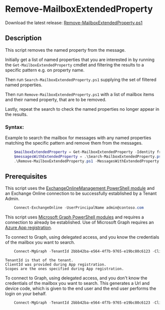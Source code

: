 # Remove-MailboxExtendedProperty

Download the latest release: [Remove-MailboxExtendedProperty.ps1](https://github.com/microsoft/CSS-Exchange/releases/latest/download/Remove-MailboxExtendedProperty.ps1)

## Description

This script removes the named property from the message.

Initially get a list of named properties that you are interested in by running the `Get-MailboxExtendedProperty` cmdlet and filtering the results to a specific pattern e.g. on property name.

Then run `Search-MailboxExtendedProperty.ps1` supplying the set of filtered named properties.

Then run `Remove-MailboxExtendedProperty.ps1` with a list of mailbox items and their named property, that are to be removed.

Lastly, repeat the search to check the named properties no longer appear in the results.

### Syntax:

Example to search the mailbox for messages with any named properties matching the specific pattern and remove them from the messages.
```PowerShell
    $mailboxExtendedProperty = Get-MailboxExtendedProperty -Identity fred@contoso.com | Where-Object { $_.PropertyName -like '*Some Pattern*' }
    $messagesWithExtendedProperty = .\Search-MailboxExtendedProperty.ps1 -MailboxExtendedProperty $mailboxExtendedProperty
    .\Remove-MailboxExtendedProperty.ps1 -MessagesWithExtendedProperty $messagesWithExtendedProperty
```

## Prerequisites

This script uses the [ExchangeOnlineManagement PowerShell module](Search-MailboxExtendedProperty.md#install-exchangeonlinemanagement-powershell-module) and an Exchange Online connection to be successfully established by a Tenant Admin.

```PowerShell
    Connect-ExchangeOnline -UserPrincipalName admin@contoso.com
```

This script uses [Microsoft Graph PowerShell modules](Search-MailboxExtendedProperty.md#install-microsoft-graph-powershell-modules) and requires a connection to already be established. Use of Microsoft Graph requires an [Azure App registration](Search-MailboxExtendedProperty.md#azure-app-registration).

To connect to Graph, using delegated access, and you know the credentials of the mailbox you want to search.

```PowerShell
    Connect-MgGraph -TenantId 2bbb42ba-e564-4f7b-9765-e19bc80c6123 -ClientId 8af900d8-db73-4918-81ef-3d35a873b6b2 -Scopes "user.read mail.readwrite"
```

    TenantId is that of the tenant.
    ClientId was provided during App registration.
    Scopes are the ones specified during App registration.

To connect to Graph, using delegated access, and you don't know the credentials of the mailbox you want to search. This generates a Url and device code, which is given to the end user and the end user performs the login on your behalf.

```PowerShell
    Connect-MgGraph -TenantId 2bbb42ba-e564-4f7b-9765-e19bc80c6123 -ClientId 8af900d8-db73-4918-81ef-3d35a873b6b2 -Scopes "user.read mail.readwrite" -UseDeviceCode
```
